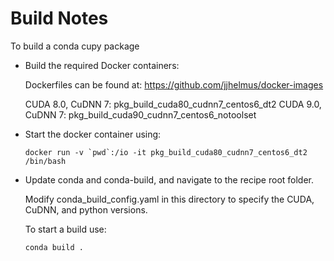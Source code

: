 Build Notes
==========

To build a conda cupy package

* Build the required Docker containers:

    Dockerfiles can be found at: https://github.com/jjhelmus/docker-images

    CUDA 8.0, CuDNN 7: pkg_build_cuda80_cudnn7_centos6_dt2
    CUDA 9.0, CuDNN 7: pkg_build_cuda90_cudnn7_centos6_notoolset

* Start the docker container using:

    ```
    docker run -v `pwd`:/io -it pkg_build_cuda80_cudnn7_centos6_dt2 /bin/bash
    ```

* Update conda and conda-build, and navigate to the recipe root folder.

    Modify conda_build_config.yaml in this directory to specify the
    CUDA, CuDNN, and python versions.

    To start a build use:

    ```
    conda build .
    ```
